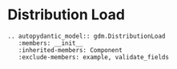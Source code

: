 # Distribution Load



```{eval-rst}
.. autopydantic_model:: gdm.DistributionLoad
   :members: __init__
   :inherited-members: Component
   :exclude-members: example, validate_fields
```
